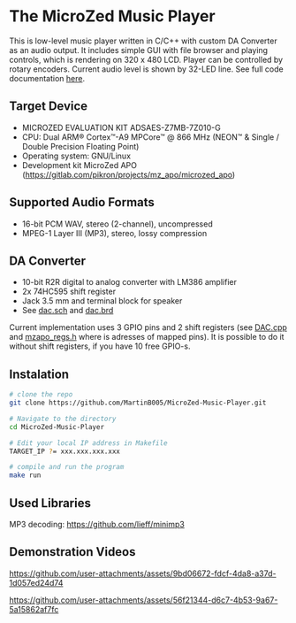# The MicroZed Music Player

This is low-level music player written in C/C++ with custom DA Converter as an audio output. It includes simple GUI with file browser and playing controls, 
which is rendering on 320 x 480 LCD. Player can be controlled by rotary encoders. Current audio level is shown by 32-LED line. See full code documentation [here](https://martinb005.github.io/MicroZed-Music-Player/annotated.html).

## Target Device
- MICROZED EVALUATION KIT ADSAES-Z7MB-7Z010-G
- CPU: Dual ARM® Cortex™-A9 MPCore™ @ 866 MHz (NEON™ & Single / Double Precision Floating Point)
- Operating system: GNU/Linux
- Development kit MicroZed APO (https://gitlab.com/pikron/projects/mz_apo/microzed_apo)

## Supported Audio Formats
- 16-bit PCM WAV, stereo (2-channel), uncompressed
- MPEG-1 Layer III (MP3), stereo, lossy compression

## DA Converter
- 10-bit R2R digital to analog converter with LM386 amplifier
- 2x 74HC595 shift register
- Jack 3.5 mm and terminal block for speaker
- See [dac.sch](dac-design/dac.sch) and [dac.brd](dac-design/dac.brd)

Current implementation uses 3 GPIO pins and 2 shift registers (see [DAC.cpp](peripherals/DAC.cpp) and [mzapo_regs.h](core/mzapo_regs.h) where is adresses of mapped pins).
It is possible to do it without shift registers, if you have 10 free GPIO-s.

## Instalation
```bash
# clone the repo
git clone https://github.com/MartinB005/MicroZed-Music-Player.git

# Navigate to the directory
cd MicroZed-Music-Player

# Edit your local IP address in Makefile
TARGET_IP ?= xxx.xxx.xxx.xxx

# compile and run the program
make run
```

## Used Libraries
MP3 decoding:
https://github.com/lieff/minimp3

## Demonstration Videos
https://github.com/user-attachments/assets/9bd06672-fdcf-4da8-a37d-1d057ed24d74

https://github.com/user-attachments/assets/56f21344-d6c7-4b53-9a67-5a15862af7fc
